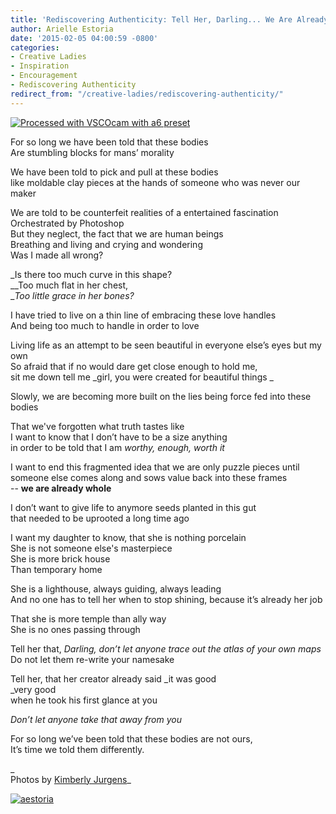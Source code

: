```yaml
---
title: 'Rediscovering Authenticity: Tell Her, Darling... We Are Already Whole.'
author: Arielle Estoria
date: '2015-02-05 04:00:59 -0800'
categories:
- Creative Ladies
- Inspiration
- Encouragement
- Rediscovering Authenticity
redirect_from: "/creative-ladies/rediscovering-authenticity/"
---
```


[![Processed with VSCOcam with a6 preset](https://yellow-blog-images.imgix.net/2015/02/IMG_8092-copy.jpg)](https://yellow-blog-images.imgix.net/2015/02/IMG_8092-copy.jpg)

For so long we have been told that these bodies  
Are stumbling blocks for mans’ morality

We have been told to pick and pull at these bodies  
like moldable clay pieces at the hands of someone who was never our maker

We are told to be counterfeit realities of a entertained fascination  
Orchestrated by Photoshop  
But they neglect, the fact that we are human beings  
Breathing and living and crying and wondering  
Was I made all wrong?

_Is there too much curve in this shape?  
__Too much flat in her chest,  
__Too little grace in her bones?_

I have tried to live on a thin line of embracing these love handles  
And being too much to handle in order to love

Living life as an attempt to be seen beautiful in everyone else’s eyes but my own  
So afraid that if no would dare get close enough to hold me,  
sit me down tell me _girl, you were created for beautiful things _

Slowly, we are becoming more built on the lies being force fed into these bodies

That we've forgotten what truth tastes like  
I want to know that I don’t have to be a size anything  
in order to be told that I am _worthy, enough, worth it_

I want to end this fragmented idea that we are only puzzle pieces until someone else comes along and sows value back into these frames  
-- **we are already whole**

I don’t want to give life to anymore seeds planted in this gut  
that needed to be uprooted a long time ago

I want my daughter to know, that she is nothing porcelain  
She is not someone else's masterpiece  
She is more brick house  
Than temporary home

She is a lighthouse, always guiding, always leading  
And no one has to tell her when to stop shining, because it’s already her job

That she is more temple than ally way  
She is no ones passing through

Tell her that, _Darling, don’t let anyone trace out the atlas of your own maps_  
Do not let them re-write your namesake

Tell her, that her creator already said _it was good  
_very good  
when he took his first glance at you

_Don’t let anyone take that away from you_

For so long we’ve been told that these bodies are not ours,  
It’s time we told them differently.

_  
Photos by [Kimberly Jurgens](http://eclecticstateofmind.com/)_

[![aestoria](https://yellow-blog-images.imgix.net/2015/02/aestoria.jpg)](http://chroniclesofalioness.com/)

